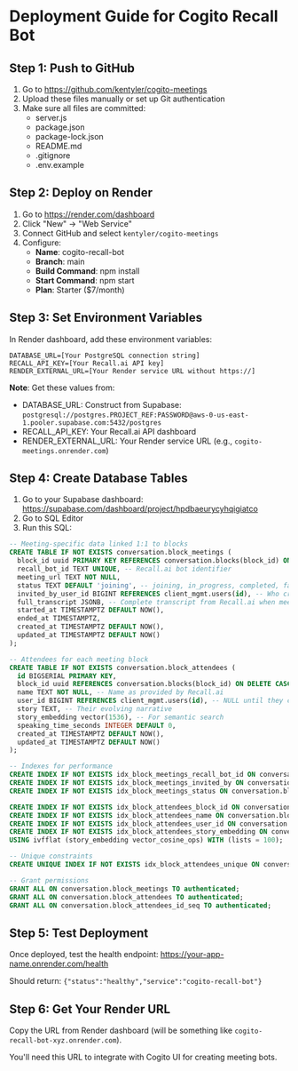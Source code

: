 # Deployment Guide for Cogito Recall Bot

## Step 1: Push to GitHub
1. Go to https://github.com/kentyler/cogito-meetings
2. Upload these files manually or set up Git authentication
3. Make sure all files are committed:
   - server.js
   - package.json
   - package-lock.json
   - README.md
   - .gitignore
   - .env.example

## Step 2: Deploy on Render
1. Go to https://render.com/dashboard
2. Click "New" → "Web Service"
3. Connect GitHub and select `kentyler/cogito-meetings`
4. Configure:
   - **Name**: cogito-recall-bot
   - **Branch**: main
   - **Build Command**: npm install
   - **Start Command**: npm start
   - **Plan**: Starter ($7/month)

## Step 3: Set Environment Variables
In Render dashboard, add these environment variables:

```
DATABASE_URL=[Your PostgreSQL connection string]
RECALL_API_KEY=[Your Recall.ai API key]
RENDER_EXTERNAL_URL=[Your Render service URL without https://]
```

**Note**: Get these values from:
- DATABASE_URL: Construct from Supabase: `postgresql://postgres.PROJECT_REF:PASSWORD@aws-0-us-east-1.pooler.supabase.com:5432/postgres`
- RECALL_API_KEY: Your Recall.ai API dashboard  
- RENDER_EXTERNAL_URL: Your Render service URL (e.g., `cogito-meetings.onrender.com`)

## Step 4: Create Database Tables
1. Go to your Supabase dashboard: https://supabase.com/dashboard/project/hpdbaeurycyhqigiatco
2. Go to SQL Editor
3. Run this SQL:

```sql
-- Meeting-specific data linked 1:1 to blocks
CREATE TABLE IF NOT EXISTS conversation.block_meetings (
  block_id uuid PRIMARY KEY REFERENCES conversation.blocks(block_id) ON DELETE CASCADE,
  recall_bot_id TEXT UNIQUE, -- Recall.ai bot identifier
  meeting_url TEXT NOT NULL,
  status TEXT DEFAULT 'joining', -- joining, in_progress, completed, failed
  invited_by_user_id BIGINT REFERENCES client_mgmt.users(id), -- Who created the bot
  full_transcript JSONB, -- Complete transcript from Recall.ai when meeting ends
  started_at TIMESTAMPTZ DEFAULT NOW(),
  ended_at TIMESTAMPTZ,
  created_at TIMESTAMPTZ DEFAULT NOW(),
  updated_at TIMESTAMPTZ DEFAULT NOW()
);

-- Attendees for each meeting block
CREATE TABLE IF NOT EXISTS conversation.block_attendees (
  id BIGSERIAL PRIMARY KEY,
  block_id uuid REFERENCES conversation.blocks(block_id) ON DELETE CASCADE,
  name TEXT NOT NULL, -- Name as provided by Recall.ai
  user_id BIGINT REFERENCES client_mgmt.users(id), -- NULL until they create account
  story TEXT, -- Their evolving narrative
  story_embedding vector(1536), -- For semantic search
  speaking_time_seconds INTEGER DEFAULT 0,
  created_at TIMESTAMPTZ DEFAULT NOW(),
  updated_at TIMESTAMPTZ DEFAULT NOW()
);

-- Indexes for performance
CREATE INDEX IF NOT EXISTS idx_block_meetings_recall_bot_id ON conversation.block_meetings(recall_bot_id);
CREATE INDEX IF NOT EXISTS idx_block_meetings_invited_by ON conversation.block_meetings(invited_by_user_id);
CREATE INDEX IF NOT EXISTS idx_block_meetings_status ON conversation.block_meetings(status);

CREATE INDEX IF NOT EXISTS idx_block_attendees_block_id ON conversation.block_attendees(block_id);
CREATE INDEX IF NOT EXISTS idx_block_attendees_name ON conversation.block_attendees(name);
CREATE INDEX IF NOT EXISTS idx_block_attendees_user_id ON conversation.block_attendees(user_id);
CREATE INDEX IF NOT EXISTS idx_block_attendees_story_embedding ON conversation.block_attendees 
USING ivfflat (story_embedding vector_cosine_ops) WITH (lists = 100);

-- Unique constraints
CREATE UNIQUE INDEX IF NOT EXISTS idx_block_attendees_unique ON conversation.block_attendees(block_id, name);

-- Grant permissions
GRANT ALL ON conversation.block_meetings TO authenticated;
GRANT ALL ON conversation.block_attendees TO authenticated;
GRANT ALL ON conversation.block_attendees_id_seq TO authenticated;
```

## Step 5: Test Deployment
Once deployed, test the health endpoint:
https://your-app-name.onrender.com/health

Should return: `{"status":"healthy","service":"cogito-recall-bot"}`

## Step 6: Get Your Render URL
Copy the URL from Render dashboard (will be something like `cogito-recall-bot-xyz.onrender.com`).

You'll need this URL to integrate with Cogito UI for creating meeting bots.
